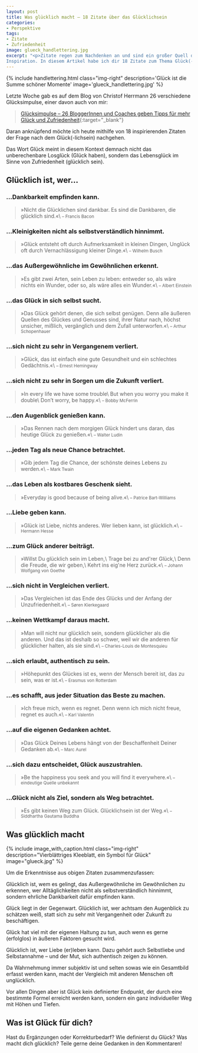 ```yaml
---
layout: post
title: Was glücklich macht – 18 Zitate über das Glücklichsein
categories:
- Perspektive
tags:
- Zitate
- Zufriedenheit
image: glueck_handlettering.jpg
excerpt: "<p>Zitate regen zum Nachdenken an und sind ein großer Quell der
Inspiration. In diesem Artikel habe ich dir 18 Zitate zum Thema Glück(-lichsein) zusammengestellt.</p>"
---
```


{% include handlettering.html
  class="img-right"
  description='Glück ist die Summe schöner Momente'
  image='glueck_handlettering.jpg'
%}

Letzte Woche gab es auf dem Blog von Christof Herrmann 26 verschiedene
Glücksimpulse, einer davon auch von mir:

>[Glücksimpulse – 26 BloggerInnen und Coaches geben Tipps für mehr Glück und Zufriedenheit](https://www.einfachbewusst.de/2021/01/gluecksimpulse/){:target="\_blank"}

Daran anknüpfend möchte ich heute mithilfe von 18 inspirierenden Zitaten der
Frage nach dem Glück(-lichsein) nachgehen.

Das Wort Glück meint in diesem Kontext demnach nicht das unberechenbare Losglück
(Glück haben), sondern das Lebensglück im Sinne von Zufriedenheit (glücklich
sein).

## Glücklich ist, wer...

### ...Dankbarkeit empfinden kann.

>»Nicht die Glücklichen sind dankbar. Es sind die Dankbaren, die glücklich sind.«\\
<small>– Francis Bacon</small>

### ...Kleinigkeiten nicht als selbstverständlich hinnimmt.

>»Glück entsteht oft durch Aufmerksamkeit in kleinen Dingen, Unglück oft durch Vernachlässigung kleiner Dinge.«\\
<small>– Wilhelm Busch</small>

### ...das Außergewöhnliche im Gewöhnlichen erkennt.

>»Es gibt zwei Arten, sein Leben zu leben: entweder so, als wäre nichts ein Wunder, oder so, als wäre alles ein Wunder.«\\
<small>– Albert Einstein</small>

### ...das Glück in sich selbst sucht.

>»Das Glück gehört denen, die sich selbst genügen. Denn alle äußeren Quellen des Glückes und Genusses sind, ihrer Natur nach, höchst unsicher, mißlich, vergänglich und dem Zufall unterworfen.«\\
<small>– Arthur Schopenhauer</small>

### ...sich nicht zu sehr in Vergangenem verliert.

>»Glück, das ist einfach eine gute Gesundheit und ein schlechtes Gedächtnis.«\\
<small>– Ernest Hemingway</small>

### ...sich nicht zu sehr in Sorgen um die Zukunft verliert.

>»In every life we have some trouble\\
But when you worry you make it double\\
Don’t worry, be happy.«\\
<small>– Bobby McFerrin</small>

### ...den Augenblick genießen kann.

>»Das Rennen nach dem morgigen Glück hindert uns daran, das heutige Glück zu genießen.«\\
<small>– Walter Ludin</small>

### ...jeden Tag als neue Chance betrachtet.

>»Gib jedem Tag die Chance, der schönste deines Lebens zu werden.«\\
<small>– Mark Twain</small>

### ...das Leben als kostbares Geschenk sieht.

>»Everyday is good because of being alive.«\\
<small>– Patrice Bart-Williams</small>

### ...Liebe geben kann.

>»Glück ist Liebe, nichts anderes. Wer lieben kann, ist glücklich.«\\
<small>– Hermann Hesse</small>

### ...zum Glück anderer beiträgt.

>»Willst Du glücklich sein im Leben,\\
Trage bei zu and'rer Glück,\\
Denn die Freude, die wir geben,\\
Kehrt ins eig'ne Herz zurück.«\\
<small>– Johann Wolfgang von Goethe</small>

### ...sich nicht in Vergleichen verliert.

>»Das Vergleichen ist das Ende des Glücks und der Anfang der Unzufriedenheit.«\\
<small>– Søren Kierkegaard</small>

### ...keinen Wettkampf daraus macht.

>»Man will nicht nur glücklich sein, sondern glücklicher als die anderen. Und das ist deshalb so schwer, weil wir die anderen für glücklicher halten, als sie sind.«\\
<small>– Charles-Louis de Montesquieu</small>

### ...sich erlaubt, authentisch zu sein.

>»Höhepunkt des Glückes ist es, wenn der Mensch bereit ist, das zu sein, was er ist.«\\
<small>– Erasmus von Rotterdam</small>

### ...es schafft, aus jeder Situation das Beste zu machen.

>»Ich freue mich, wenn es regnet. Denn wenn ich mich nicht freue, regnet es auch.«\\
<small>– Karl Valentin</small>

### ...auf die eigenen Gedanken achtet.

>»Das Glück Deines Lebens hängt von der Beschaffenheit Deiner Gedanken ab.«\\
<small>– Marc Aurel</small>

### ...sich dazu entscheidet, Glück auszustrahlen.

>»Be the happiness you seek and you will find it everywhere.«\\
<small>– eindeutige Quelle unbekannt</small>

### ...Glück nicht als Ziel, sondern als Weg betrachtet.

>»Es gibt keinen Weg zum Glück. Glücklichsein ist der Weg.«\\
<small>– Siddhartha Gautama Buddha</small>

## Was glücklich macht

{% include image_with_caption.html
  class="img-right"
  description="Vierblättriges Kleeblatt, ein Symbol für Glück"
  image="glueck.jpg"
%}

Um die Erkenntnisse aus obigen Zitaten zusammenzufassen:

Glücklich ist, wem es gelingt, das Außergewöhnliche im Gewöhnlichen zu erkennen,
wer Alltäglichkeiten nicht als selbstverständlich hinnimmt, sondern ehrliche
Dankbarkeit dafür empfinden kann.

Glück liegt in der Gegenwart. Glücklich ist, wer achtsam den Augenblick zu
schätzen weiß, statt sich zu sehr mit Vergangenheit oder Zukunft zu beschäftigen.

Glück hat viel mit der eigenen Haltung zu tun, auch wenn es gerne (erfolglos) in
äußeren Faktoren gesucht wird.

Glücklich ist, wer Liebe (er)leben kann. Dazu gehört auch Selbstliebe und
Selbstannahme – und der Mut, sich authentisch zeigen zu können.

Da Wahrnehmung immer subjektiv ist und selten sowas wie ein Gesamtbild erfasst
werden kann, macht der Vergleich mit anderen Menschen oft unglücklich.

Vor allen Dingen aber ist Glück kein definierter Endpunkt, der durch eine
bestimmte Formel erreicht werden kann, sondern ein ganz individueller Weg mit
Höhen und Tiefen.

## Was ist Glück für dich?

Hast du Ergänzungen oder Korrekturbedarf? Wie definierst du Glück? Was macht
dich glücklich? Teile gerne deine Gedanken in den Kommentaren!
